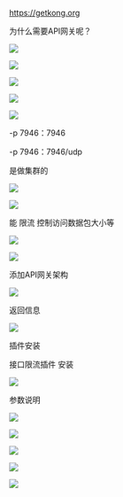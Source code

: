 https://getkong.org 



为什么需要API网关呢？

![](https://gitee.com/hxc8/images8/raw/master/img/202407191103647.jpg)





![](https://gitee.com/hxc8/images8/raw/master/img/202407191103429.jpg)



![](https://gitee.com/hxc8/images8/raw/master/img/202407191103319.jpg)





![](https://gitee.com/hxc8/images8/raw/master/img/202407191103832.jpg)





![](https://gitee.com/hxc8/images8/raw/master/img/202407191103199.jpg)



-p 7946：7946

-p 7946：7946/udp  

是做集群的

![](https://gitee.com/hxc8/images8/raw/master/img/202407191103434.jpg)



![](https://gitee.com/hxc8/images8/raw/master/img/202407191103999.jpg)







能 限流 控制访问数据包大小等





![](https://gitee.com/hxc8/images8/raw/master/img/202407191103117.jpg)











![](https://gitee.com/hxc8/images8/raw/master/img/202407191103197.jpg)









添加API网关架构

![](https://gitee.com/hxc8/images8/raw/master/img/202407191103387.jpg)



返回信息

![](https://gitee.com/hxc8/images8/raw/master/img/202407191103396.jpg)





插件安装



接口限流插件 安装



![](https://gitee.com/hxc8/images8/raw/master/img/202407191103273.jpg)





参数说明



![](https://gitee.com/hxc8/images8/raw/master/img/202407191103853.jpg)





![](https://gitee.com/hxc8/images8/raw/master/img/202407191103707.jpg)







![](D:/download/youdaonote-pull-master/data/Technology/PHP/PHP教程学习/PHP高级架构师技术全套教程/images/F798FADDE569432EBFCED6A32CDBC7B5image.png)





![](https://gitee.com/hxc8/images8/raw/master/img/202407191103809.jpg)



![](D:/download/youdaonote-pull-master/data/Technology/PHP/PHP教程学习/PHP高级架构师技术全套教程/images/3C65DABA563F4507BEBC142A0A89AAADimage.png)


























